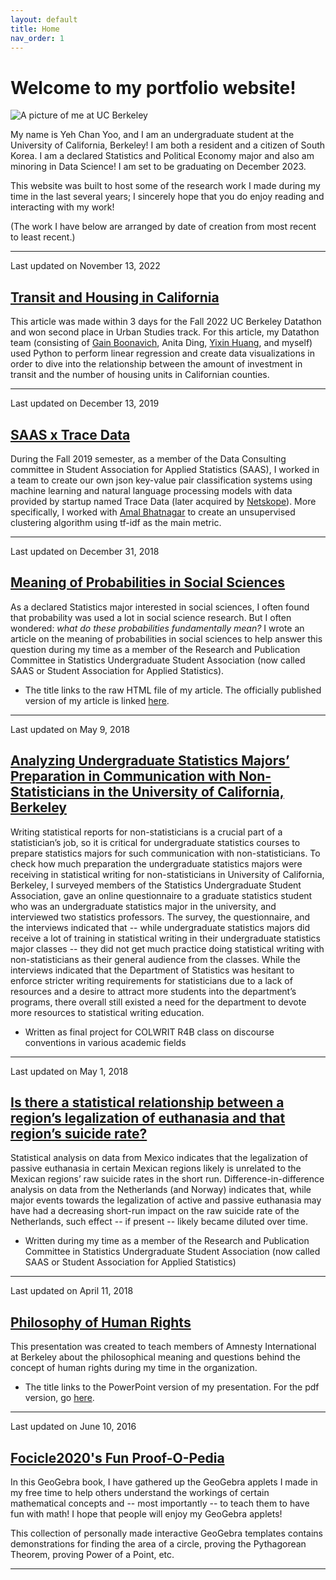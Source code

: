 ```yaml
---
layout: default
title: Home
nav_order: 1
---
```


# Welcome to my portfolio website!

![A picture of me at UC Berkeley](/1547204353970.jfif)

My name is Yeh Chan Yoo, and I am an undergraduate student at the University of California, Berkeley! I am both a resident and a citizen of South Korea. I am a declared Statistics and Political Economy major and also am minoring in Data Science! I am set to be graduating on December 2023.

This website was built to host some of the research work I made during my time in the last several years; I sincerely hope that you do enjoy reading and interacting with my work!

(The work I have below are arranged by date of creation from most recent to least recent.)

***

Last updated on November 13, 2022

## [Transit and Housing in California](https://deepnote.com/@berkeley-datathon-fall-2022-project/Presentation-3aa74663-1377-4af5-9f38-92009ab3c36b) 

This article was made within 3 days for the Fall 2022 UC Berkeley Datathon and won second place in Urban Studies track. For this article, my Datathon team (consisting of [Gain Boonavich](https://www.linkedin.com/in/gainsira/), Anita Ding, [Yixin Huang](https://www.linkedin.com/in/yixin-huang-91b7781aa/), and myself) used Python to perform linear regression and create data visualizations in order to dive into the relationship between the amount of investment in transit and the number of housing units in Californian counties.

***

Last updated on December 13, 2019

## [SAAS x Trace Data](https://docs.google.com/presentation/d/12Q5RciThBbhEOnpQ-6ASKT7Fe_ZnnH4NoDMHMqB73cE/edit?usp=sharing)

During the Fall 2019 semester, as a member of the Data Consulting committee in Student Association for Applied Statistics (SAAS), I worked in a team to create our own json key-value pair classification systems using machine learning and natural language processing models with data provided by startup named Trace Data (later acquired by [Netskope](https://www.netskope.com/)). More specifically, I worked with [Amal Bhatnagar](https://www.linkedin.com/in/amal-bhatnagar/) to create an unsupervised clustering algorithm using tf-idf as the main metric.

***

Last updated on December 31, 2018

## [Meaning of Probabilities in Social Sciences](/susa_research_yy_fall_2018.html)

As a declared Statistics major interested in social sciences, I often found that probability was used a lot in social science research. But I often wondered: *what do these probabilities fundamentally mean?* I wrote an article on the meaning of probabilities in social sciences to help answer this question during my time as a member of the Research and Publication Committee in Statistics Undergraduate Student Association (now called SAAS or Student Association for Applied Statistics).

- The title links to the raw HTML file of my article. The officially published version of my article is linked [here](https://saas.berkeley.edu/rp/meaning-of-probabilities-in-social-sciences).

***

Last updated on May 9, 2018

## [Analyzing Undergraduate Statistics Majors’ Preparation in Communication with Non-Statisticians in the University of California, Berkeley](/statistics_communication_paper/Yoo_Yehchan_Spring2018_CompleteResearchPaper.pdf)

Writing statistical reports for non-statisticians is a crucial part of a statistician’s job, so it is critical for undergraduate statistics courses to prepare statistics majors for such communication with non-statisticians. To check how much preparation the undergraduate statistics majors were receiving in statistical writing for non-statisticians in University of California, Berkeley, I surveyed members of the Statistics Undergraduate Student Association, gave an online questionnaire to a graduate statistics student who was an undergraduate statistics major in the university, and interviewed two statistics professors. The survey, the questionnaire, and the interviews indicated that -- while undergraduate statistics majors did receive a lot of training in statistical writing in their undergraduate statistics major classes -- they did not get much practice doing statistical writing with non-statisticians as their general audience from the classes. While the interviews indicated that the Department of Statistics was hesitant to enforce stricter writing requirements for statisticians due to a lack of resources and a desire to attract more students into the department’s programs, there overall still existed a need for the department to devote more resources to statistical writing education.

- Written as final project for COLWRIT R4B class on discourse conventions in various academic fields

***

Last updated on May 1, 2018

## [Is there a statistical relationship between a region’s legalization of euthanasia and that region’s suicide rate?](https://saas.berkeley.edu/rp/suicide)

Statistical analysis on data from Mexico indicates that the legalization of passive euthanasia in certain Mexican regions likely is unrelated to the Mexican regions’ raw suicide rates in the short run. Difference-in-difference analysis on data from the Netherlands (and Norway) indicates that, while major events towards the legalization of active and passive euthanasia may have had a decreasing short-run impact on the raw suicide rate of the Netherlands, such effect -- if present -- likely became diluted over time.

- Written during my time as a member of the Research and Publication Committee in Statistics Undergraduate Student Association (now called SAAS or Student Association for Applied Statistics)

***

Last updated on April 11, 2018

## [Philosophy of Human Rights](/philosophy_of_human_rights/philosophy_of_human_rights.pptx)

This presentation was created to teach members of Amnesty International at Berkeley about the philosophical meaning and questions behind the concept of human rights during my time in the organization.

- The title links to the PowerPoint version of my presentation. For the pdf version, go [here](/philosophy_of_human_rights/philosophy_of_human_rights.pdf).

***

Last updated on June 10, 2016

## [Focicle2020's Fun Proof-O-Pedia](https://www.geogebra.org/material/show/id/zYqyyRXD)

In this GeoGebra book, I have gathered up the GeoGebra applets I made in my free time to help others understand the workings of certain mathematical concepts and -- most importantly -- to teach them to have fun with math! I hope that people will enjoy my GeoGebra applets!

This collection of personally made interactive GeoGebra templates contains demonstrations for finding the area of a circle, proving the Pythagorean Theorem, proving Power of a Point, etc.

***